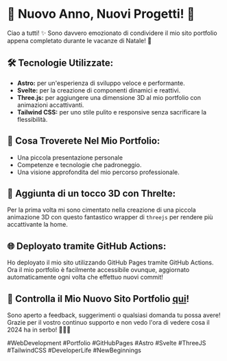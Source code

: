 # 🚀 Nuovo Anno, Nuovi Progetti! 🎉

Ciao a tutti! ✨ Sono davvero emozionato di condividere il mio sito portfolio appena completato durante le vacanze di Natale! 🌟

## 🛠️ Tecnologie Utilizzate:

- **Astro:** per un'esperienza di sviluppo veloce e performante.
- **Svelte:** per la creazione di componenti dinamici e reattivi.
- **Three.js:** per aggiungere una dimensione 3D al mio portfolio con animazioni accattivanti.
- **Tailwind CSS:** per uno stile pulito e responsive senza sacrificare la flessibilità.

## 💼 Cosa Troverete Nel Mio Portfolio:

- Una piccola presentazione personale
- Competenze e tecnologie che padroneggio.
- Una visione approfondita del mio percorso professionale.

## 🚀 Aggiunta di un tocco 3D con Threlte:

Per la prima volta mi sono cimentato nella creazione di una piccola animazione 3D con questo fantastico wrapper di `threejs` per rendere più accattivante la home.

## 🌐 Deployato tramite GitHub Actions:

Ho deployato il mio sito utilizzando GitHub Pages tramite GitHub Actions. Ora il mio portfolio è facilmente accessibile ovunque, aggiornato automaticamente ogni volta che effettuo nuovi commit!

## 🚀 Controlla il Mio Nuovo Sito Portfolio [qui](inserisci-il-link-al-tuo-sito-portfolio)!

Sono aperto a feedback, suggerimenti o qualsiasi domanda tu possa avere! Grazie per il vostro continuo supporto e non vedo l'ora di vedere cosa il 2024 ha in serbo! 🚀🚀🚀

\#WebDevelopment #Portfolio #GitHubPages #Astro #Svelte #ThreeJS #TailwindCSS #DeveloperLife #NewBeginnings
